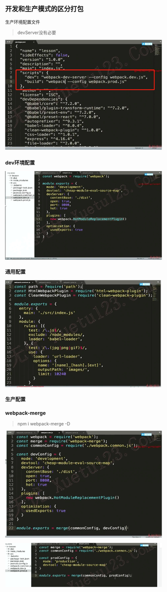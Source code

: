 ## 开发和生产模式的区分打包

生产环境配置文件

> devServer没有必要

![image-20211115141740207](media/image-20211115141740207.png) 



### dev环境配置

![image-20211115142702093](media/image-20211115142702093.png) 

### 通用配置

![image-20211115142733884](media/image-20211115142733884.png) 

### 生产配置

### webpack-merge

> npm i webpack-merge -D

![image-20211115143140119](media/image-20211115143140119.png) 

![image-20211115143205762](media/image-20211115143205762.png) 

